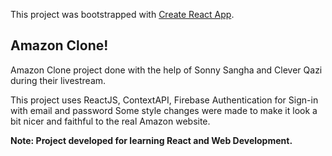This project was bootstrapped with [Create React App](https://github.com/facebook/create-react-app).

## Amazon Clone!

Amazon Clone project done with the help of Sonny Sangha and Clever Qazi during their livestream.

This project uses ReactJS, ContextAPI, Firebase Authentication for Sign-in with email and password
Some style changes were made to make it look a bit nicer and faithful to the real Amazon website.

**Note: Project developed for learning React and Web Development.**
